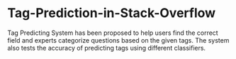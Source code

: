 # Tag-Prediction-in-Stack-Overflow
Tag Predicting System has been proposed to help users find the correct field and experts categorize questions based on the given tags. The system also tests the accuracy of predicting tags using different classifiers.
